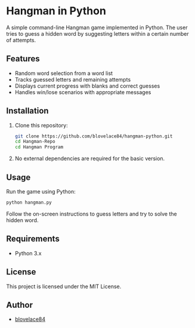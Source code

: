 # Hangman in Python

A simple command-line Hangman game implemented in Python. The user tries to guess a hidden word by suggesting letters within a certain number of attempts.

## Features

- Random word selection from a word list
- Tracks guessed letters and remaining attempts
- Displays current progress with blanks and correct guesses
- Handles win/lose scenarios with appropriate messages

## Installation

1. Clone this repository:
    ```bash
    git clone https://github.com/blovelace84/hangman-python.git
    cd Hangman-Repo
    cd Hangman Program
    ```

3. No external dependencies are required for the basic version.

## Usage

Run the game using Python:

```bash
python hangman.py
```

Follow the on-screen instructions to guess letters and try to solve the hidden word.

## Requirements

- Python 3.x

## License

This project is licensed under the MIT License.

## Author

- [blovelace84](https://github.com/blovelace84)

